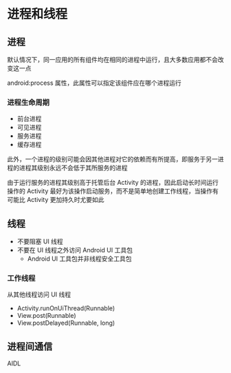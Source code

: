 # 进程和线程

## 进程

默认情况下，同一应用的所有组件均在相同的进程中运行，且大多数应用都不会改变这一点

android:process 属性，此属性可以指定该组件应在哪个进程运行

### 进程生命周期

+ 前台进程
+ 可见进程
+ 服务进程
+ 缓存进程

此外，一个进程的级别可能会因其他进程对它的依赖而有所提高，即服务于另一进程的进程其级别永远不会低于其所服务的进程

由于运行服务的进程其级别高于托管后台 Activity 的进程，因此启动长时间运行操作的 Activity 最好为该操作启动服务，而不是简单地创建工作线程，当操作有可能比 Activity 更加持久时尤要如此

## 线程

+ 不要阻塞 UI 线程
+ 不要在 UI 线程之外访问 Android UI 工具包
  + Android UI 工具包并非线程安全工具包

### 工作线程

从其他线程访问 UI 线程

+ Activity.runOnUiThread(Runnable)
+ View.post(Runnable)
+ View.postDelayed(Runnable, long)

## 进程间通信

AIDL